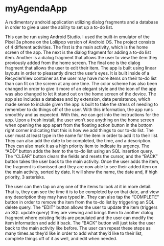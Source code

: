 # myAgendaApp
A rudimentary android application utilizing dialog fragments and a database in order to give a user the ability to set up a to-do list.

This can be run using Android Studio. I used the built-in emulator of the Pixel 3a phone on the Lollipop version of Android OS.
The project consists of 4 different activities. The first is the main activity, which is the home screen of the app. The next is the dialog fragment for adding a to-do list item. Another is a dialog fragment that allows the user to view the item they previously added from the home screen. The final one is the dialog fragment that allows the user to edit their item. The app is built using linear layouts in order to pleasantly direct the user’s eyes. It is built inside of a RecyclerView container as the user may have more items on their to-do list than can fit on the screen at any one time. The color scheme has also been changed in order to give it more of an elegant style and the icon of the app was also changed to let it stand out on the home screen of the device. The app also includes a database and by extension, data persistence, which made sense to include given the app is built to take the stress of needing to remember to do things off of the user. With this information, the app runs smoothly and as expected. With this, we can get into the instructions for the app.
Upon a fresh install, the user won’t see anything on the home screen when opening the app apart from the floating action button in the bottom right corner indicating that this is how we add things to our to-do list. The user must at least type in the name for the item in order to add it to their list. They can also add the date to be completed, the time, and a description. They can also mark it as a high priority item to indicate its urgency. The “ADD” button adds the item to the to-do list using an SQL insertion query. The “CLEAR” button clears the fields and resets the cursor, and the “BACK” button takes the user back to the main activity. Once the user adds the item, the fragment is dismissed and they are now able to see their added item on the main activity, sorted by date. It will show the name, the date and, if high priority, 3 asterisks.

The user can then tap on any one of the items to look at it in more detail. That is, they can see the time it is to be completed by on that date, and view any description they may have typed in. They can also tap the “COMPLETE” button in order to remove the item from the to-do list by triggering an SQL delete query. The “EDIT” button allows the user to update the item (triggers an SQL update query) they are viewing and brings them to another dialog fragment where existing fields are populated and the user can modify the item information and add it back. The “BACK” button will just take the user back to the main activity like before. The user can repeat these steps as many times as they’d like in order to add what they’d like to their list, complete things off of it as well, and edit when needed.
